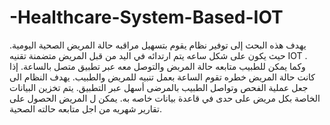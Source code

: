 # -Healthcare-System-Based-IOT
يهدف هذه البحث إلى توفير نظام يقوم بتسهيل مراقبه حالة المريض الصحية اليومية. حيث يكون على شكل ساعه يتم ارتدائه في اليد من قبل المريض متضمنة تقنيه IOT  .  وكما يمكن للطبيب متابعه حالة المربض والتوصل معه عبر تطبيق متصل بالساعة. إذا كانت حالة المريض خطره تقوم الساعة بعمل تنبيه للمريض والطبيب. يهدف النظام الى جعل عملية الفحص وتواصل الطبيب بالمرضى أسهل عبر التطبيق. يتم تخزين البيانات الخاصة بكل مريض على حدى في قاعدة بيانات خاصه به. يمكن ل المريض الحصول على تقارير شهريه من اجل متابعه حالته الصحية.
